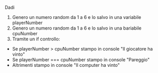 Dadi

1. Genero un numero random da 1 a 6 e lo salvo in una variabile playerNumber
2. Genero un numero random da 1 a 6 e lo salvo in una bariabile cpuNumber
3. Tramite un if controllo:
 - Se playerNumber > cpuNumber stampo in console "Il giocatore ha vinto"
 - Se playerNumber === cpuNumber stampo in console "Pareggio"
 - Altrimenti stampo in console "Il computer ha vinto"
